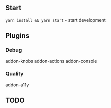 ## Start

`yarn install && yarn start` - start development

## Plugins

### Debug

addon-knobs
addon-actions
addon-console

### Quality

addon-a11y

## TODO
